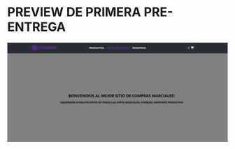 # PREVIEW DE PRIMERA PRE-ENTREGA
![preview primera pre entrega](./src/README-images/preview1raEntrega.png)